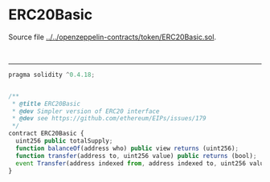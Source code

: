 # ERC20Basic

Source file [../../openzeppelin-contracts/token/ERC20Basic.sol](../../openzeppelin-contracts/token/ERC20Basic.sol).

<br />

<hr />

```javascript
pragma solidity ^0.4.18;


/**
 * @title ERC20Basic
 * @dev Simpler version of ERC20 interface
 * @dev see https://github.com/ethereum/EIPs/issues/179
 */
contract ERC20Basic {
  uint256 public totalSupply;
  function balanceOf(address who) public view returns (uint256);
  function transfer(address to, uint256 value) public returns (bool);
  event Transfer(address indexed from, address indexed to, uint256 value);
}

```
